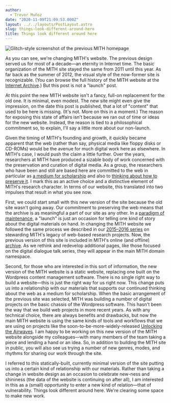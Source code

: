 ```yaml
---
author:
  - Trevor Muñoz
date: "2020-11-09T21:09:53.000Z"
layout: ../../layouts/PostLayout.astro
slug: things-look-different-around-here
title: Things look different around here
---
```


![Glitch-style screenshot of the previous MITH homepage](/assets/images/mith-2020-before-screenshot-glitch-cropped.png)

As you can see, we're changing MITH's website. The previous design served us for most of a decade—an eternity in Internet time. The basic organization of the MITH site stayed the same from 2011 until this year. As far back as the summer of 2012, the visual style of the now-former site is recognizable. (You can browse the full history of the MITH website at the [Internet Archive](https://web.archive.org/web/*/mith.umd.edu).) But this post is not a "launch" post.

At this point the new MITH website isn't a fancy, full-on replacement for the old one. It is minimal, even modest. The new site might even give the impression, on the date this post is published, that a lot of "content" that used to be here is missing. (It's not. More on this in a moment.) The reason for exposing this state of affairs isn't because we ran out of time or ideas for the new website. Instead, the reason is tied to a philosophical commitment so, to explain, I'll say a little more about our non-launch.

Given the timing of MITH's founding and growth, it quickly became apparent that the web (rather than say, physical media like floppy disks or CD-ROMs) would be the avenue for much digital work here as elsewhere. In MITH's case, I would push the claim a little further. Over the years, researchers at MITH have produced a sizable body of work concerned with the preservation and curation of digital media. As a group, the researchers who have been and still are based here are committed to the web in particular as [a medium for scholarship](http://smallaxe.net/sxarchipelagos/issue03/parham/parham.html) and also to [thinking about how to preserve it](https://inkdroid.org/2020/10/28/seeing-software/). I mark this as an active choice and a distinctive element of MITH's research character. In terms of our website, this translated into two impulses that result in what you see now.

First, we could start small with this new version of the site because the old site wasn't going away. Our commitment to preserving the web means that the archive is as meaningful a part of our site as any other. In a [paradigm of maintenance](https://themaintainers.org/), a "launch" is just an occasion for telling one kind of story about the digital materials on hand. In changing the MITH website we followed the same process we described in our [2015–2016 series](https://archive.mith.umd.edu/mith-2020/tag/mith-digital-stewardship-series/) on stewarding MITH's legacy of web-based research projects. Now, the previous version of this site is included in MITH's online (and offline) [archive](https://archive.mith.umd.edu/mith-2020/). As we rethink and redevelop additional pages, like those focused on the digital dialogue talk series, they will appear in the main MITH domain namespace.

Second, for those who are interested in this sort of information, the new version of the MITH website is a static website, replacing one built on the Wordpress content management software. There is no single right way to build a website—this is just the right way for us right now. This change puts us into a relationship with our materials that supports our continued thinking about the web as a medium for scholarship. When the basic arrangement of the previous site was selected, MITH was building a number of digital projects on the basic chassis of the Wordpress software. This hasn't been the way that we build web projects in more recent years. As with any technical choice, there are always benefits and drawbacks, but now the main MITH website is using the same kinds of tools and workflows that we are using on projects like the soon-to-be-more-widely-released [Unlocking the Airwaves](https://archive.mith.umd.edu/mith-2020/research/unlocking-the-airwaves/). I am happy to be working on this new version of the MITH website alongside my colleagues—with many members of the team taking a piece and lending a hand or an idea. So, in addition to building the MITH site in public, you will also see us trying a number of new genres, modes, and rhythms for sharing our work through the site.

I referred to this statically-built, currently minimal version of the site putting us into a certain kind of relationship with our materials. Rather than taking a change in website design as an occasion to celebrate new-ness and shininess (the data of the website is continuing on after all), I am interested in this as a (small) opportunity to enter a new kind of relation—that of vulnerability. Things look different around here. We're clearing some space to make new work.
